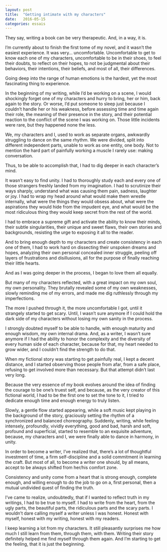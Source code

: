 ```yaml
---
layout: post
title:  "Getting intimate with my characters"
date:   2016-05-15
categories: essais
---
```

They say, writing a book can be very therapeutic. And, in a way, it is.

I’m currently about to finish the first tome of my novel, and it wasn’t the easiest experience. It was very… uncomfortable. Uncomfortable to get to know each one of my characters, uncomfortable to be in their shoes, to feel their doubts, to reflect on their hopes, to not be judgmental about their behaviors, their intentions, their beliefs, and most of all, their differences.

Going deep into the range of human emotions is the hardest, yet the most fascinating thing to experience.

In the beginning of my writing, while I’d be working on a scene, I would shockingly forget one of my characters and hurry to bring, her or him, back again to the story. Or worse, I’d put someone to sleep just because I couldn’t handle her or his weakness, before assessing time and time again their role, the meaning of their presence in the story, and their potential reaction to the conflict of the scene I was working on. Those little incidents were rare, but they happened none the less.

We, my characters and I, used to work as separate organs, awkwardly struggling to dance on the same rhythm. We were divided, split into different independent parts, unable to work as one entity, one body. Not to mention the hard part of painfully working a muscle I rarely use: making conversation.

Thus, to be able to accomplish that, I had to dig deeper in each character’s mind.

It wasn’t easy to find unity. I had to thoroughly study each and every one of those strangers freshly landed from my imagination. I had to scrutinize their ways sharply, understand what was causing them pain, sadness, laughter or joy. I had to wrap my head around what would make them wrestle internally, what were the things they would obsess about, what were the aspirations they would hide from the impudent eye, and what would be the most ridiculous thing they would keep secret from the rest of the world.

I had to embrace a supreme gift and activate the ability to know their minds, their subtle singularities, their unique and sweet flaws, their own stories and backgrounds, resisting the urge to exposing it all to the reader.

And to bring enough depth to my characters and create consistency in each one of them, I had to work hard on dissecting their unspoken dreams and hopes, analyzing their own personal concealed inner struggle, peeling off layers of frustrations and disillusions, all for the purpose of finally reaching their little hearts.

And as I was going deeper in the process, I began to love them all equally.

But many of my characters reflected, with a great impact on my own soul, my own personality. They brutally revealed some of my own weaknesses, slowly reminding me of my errors, and made me dig ruthlessly through my imperfections.

The more I pushed through it, the more uncomfortable I got, until it strangely started to get scary. Until, I wasn’t sure anymore if I could hold the dark side of my characters without losing my own sanity in the process.

I strongly doubted myself to be able to handle, with enough maturity and enough wisdom, my own internal drama. And, as a writer, I wasn’t sure anymore if I had the ability to honor the complexity and the diversity of every human side of each character, because for that, my heart needed to grow wider, and I couldn’t find the strength to do that.

When my fictional story was starting to get painfully real, I kept a decent distance, and I started observing those people from afar, from a safe place, refusing to get involved more than necessary. But that attempt didn’t last very long.

Because the very essence of my book evolves around the idea of finding the courage to be one’s truest self, and because, as the very creator of this fictional world, I had to be the first one to set the tone to it, I tried to dedicate enough time and enough energy to truly listen.

Slowly, a gentle flow started appearing, while a soft music kept playing in the background of the story, graciously setting the rhythm of a synchronized and balanced choreography. Suddenly, writing, while feeling intensely, profoundly, vividly everything, good and bad, harsh and soft, profound and superficial, started to resemble to an exquisite adventure, because, my characters and I, we were finally able to dance in harmony, in unity.

In order to become a writer, I’ve realized that, there’s a lot of thoughtful investment of time, a firm self-discipline and a solid commitment in learning the craft. But most of all, to become a writer one should, by all means, accept to be always shifted from her/his comfort zone.

Consistency and unity come from a heart that is strong enough, complete enough, and willing enough to do the job to go on a, first personal, then a mutual undivided quest of finding the truth.

I’ve came to realize, undoubtedly, that if I wanted to reflect truth in my writings, I had to be true to myself. I had to write from the heart, from the ugly parts, the beautiful parts, the ridiculous parts and the scary parts. I wouldn’t dare calling myself a writer unless I was honest. Honest with myself, honest with my writing, honest with my readers.

I keep learning a lot from my characters. It still pleasantly surprises me how much I still learn from them, through them, with them. Writing their story definitely helped me find myself through them again. And I’m starting to get the feeling, that it is just the beginning.